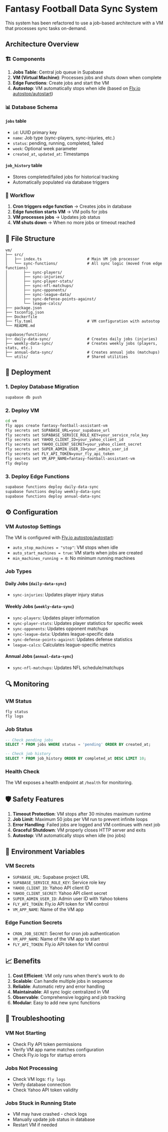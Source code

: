 # Fantasy Football Data Sync System

This system has been refactored to use a job-based architecture with a VM that processes sync tasks on-demand.

## Architecture Overview

### 🏗️ Components

1. **Jobs Table**: Central job queue in Supabase
2. **VM (Virtual Machine)**: Processes jobs and shuts down when complete
3. **Edge Functions**: Create jobs and start the VM
4. **Autostop**: VM automatically stops when idle (based on [Fly.io autostop/autostart](https://fly.io/docs/launch/autostop-autostart/))

### 📊 Database Schema

#### `jobs` table

- `id`: UUID primary key
- `name`: Job type (sync-players, sync-injuries, etc.)
- `status`: pending, running, completed, failed
- `week`: Optional week parameter
- `created_at`, `updated_at`: Timestamps

#### `job_history` table

- Stores completed/failed jobs for historical tracking
- Automatically populated via database triggers

### 🔄 Workflow

1. **Cron triggers edge function** → Creates jobs in database
2. **Edge function starts VM** → VM polls for jobs
3. **VM processes jobs** → Updates job status
4. **VM shuts down** → When no more jobs or timeout reached

## 📁 File Structure

```
vm/
├── src/
│   ├── index.ts                    # Main VM job processor
│   └── sync-functions/             # All sync logic (moved from edge functions)
│       ├── sync-players/
│       ├── sync-injuries/
│       ├── sync-player-stats/
│       ├── sync-nfl-matchups/
│       ├── sync-opponents/
│       ├── sync-league-data/
│       ├── sync-defense-points-against/
│       └── league-calcs/
├── package.json
├── tsconfig.json
├── Dockerfile
├── fly.toml                        # VM configuration with autostop
└── README.md

supabase/functions/
├── daily-data-sync/                # Creates daily jobs (injuries)
├── weekly-data-sync/               # Creates weekly jobs (players, stats, etc.)
├── annual-data-sync/               # Creates annual jobs (matchups)
└── utils/                          # Shared utilities
```

## 🚀 Deployment

### 1. Deploy Database Migration

```bash
supabase db push
```

### 2. Deploy VM

```bash
cd vm
fly apps create fantasy-football-assistant-vm
fly secrets set SUPABASE_URL=your_supabase_url
fly secrets set SUPABASE_SERVICE_ROLE_KEY=your_service_role_key
fly secrets set YAHOO_CLIENT_ID=your_yahoo_client_id
fly secrets set YAHOO_CLIENT_SECRET=your_yahoo_client_secret
fly secrets set SUPER_ADMIN_USER_ID=your_admin_user_id
fly secrets set FLY_API_TOKEN=your_fly_api_token
fly secrets set VM_APP_NAME=fantasy-football-assistant-vm
fly deploy
```

### 3. Deploy Edge Functions

```bash
supabase functions deploy daily-data-sync
supabase functions deploy weekly-data-sync
supabase functions deploy annual-data-sync
```

## ⚙️ Configuration

### VM Autostop Settings

The VM is configured with [Fly.io autostop/autostart](https://fly.io/docs/launch/autostop-autostart/):

- `auto_stop_machines = "stop"`: VM stops when idle
- `auto_start_machines = true`: VM starts when jobs are created
- `min_machines_running = 0`: No minimum running machines

### Job Types

#### Daily Jobs (`daily-data-sync`)

- `sync-injuries`: Updates player injury status

#### Weekly Jobs (`weekly-data-sync`)

- `sync-players`: Updates player information
- `sync-player-stats`: Updates player statistics for specific week
- `sync-opponents`: Updates opponent matchups
- `sync-league-data`: Updates league-specific data
- `sync-defense-points-against`: Updates defense statistics
- `league-calcs`: Calculates league-specific metrics

#### Annual Jobs (`annual-data-sync`)

- `sync-nfl-matchups`: Updates NFL schedule/matchups

## 🔍 Monitoring

### VM Status

```bash
fly status
fly logs
```

### Job Status

```sql
-- Check pending jobs
SELECT * FROM jobs WHERE status = 'pending' ORDER BY created_at;

-- Check job history
SELECT * FROM job_history ORDER BY completed_at DESC LIMIT 10;
```

### Health Check

The VM exposes a health endpoint at `/health` for monitoring.

## 🛡️ Safety Features

1. **Timeout Protection**: VM stops after 30 minutes maximum runtime
2. **Job Limit**: Maximum 50 jobs per VM run to prevent infinite loops
3. **Error Handling**: Failed jobs are logged and VM continues with next job
4. **Graceful Shutdown**: VM properly closes HTTP server and exits
5. **Autostop**: VM automatically stops when idle (no jobs)

## 🔧 Environment Variables

### VM Secrets

- `SUPABASE_URL`: Supabase project URL
- `SUPABASE_SERVICE_ROLE_KEY`: Service role key
- `YAHOO_CLIENT_ID`: Yahoo API client ID
- `YAHOO_CLIENT_SECRET`: Yahoo API client secret
- `SUPER_ADMIN_USER_ID`: Admin user ID with Yahoo tokens
- `FLY_API_TOKEN`: Fly.io API token for VM control
- `VM_APP_NAME`: Name of the VM app

### Edge Function Secrets

- `CRON_JOB_SECRET`: Secret for cron job authentication
- `VM_APP_NAME`: Name of the VM app to start
- `FLY_API_TOKEN`: Fly.io API token for VM control

## 📈 Benefits

1. **Cost Efficient**: VM only runs when there's work to do
2. **Scalable**: Can handle multiple jobs in sequence
3. **Reliable**: Automatic retry and error handling
4. **Maintainable**: All sync logic centralized in VM
5. **Observable**: Comprehensive logging and job tracking
6. **Modular**: Easy to add new sync functions

## 🚨 Troubleshooting

### VM Not Starting

- Check Fly API token permissions
- Verify VM app name matches configuration
- Check Fly.io logs for startup errors

### Jobs Not Processing

- Check VM logs: `fly logs`
- Verify database connection
- Check Yahoo API token validity

### Jobs Stuck in Running State

- VM may have crashed - check logs
- Manually update job status in database
- Restart VM if needed
